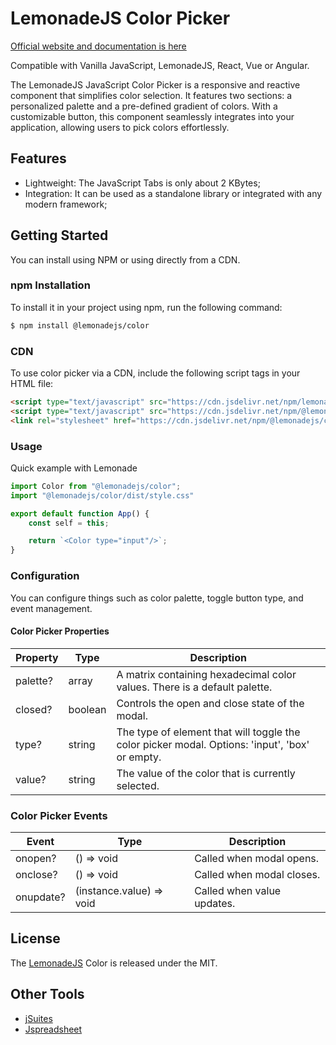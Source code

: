 # LemonadeJS Color Picker

[Official website and documentation is here](https://lemonadejs.net/components/color-picker)

Compatible with Vanilla JavaScript, LemonadeJS, React, Vue or Angular.

The LemonadeJS JavaScript Color Picker is a responsive and reactive component that simplifies color selection. It features two sections: a personalized palette and a pre-defined gradient of colors. With a customizable button, this component seamlessly integrates into your application, allowing users to pick colors effortlessly.

## Features

-   Lightweight: The JavaScript Tabs is only about 2 KBytes;
-   Integration: It can be used as a standalone library or integrated with any modern framework;

## Getting Started

You can install using NPM or using directly from a CDN.

### npm Installation

To install it in your project using npm, run the following command:

```bash
$ npm install @lemonadejs/color
```

### CDN

To use color picker via a CDN, include the following script tags in your HTML file:

```html
<script type="text/javascript" src="https://cdn.jsdelivr.net/npm/lemonadejs/dist/lemonade.min.js"></script>
<script type="text/javascript" src="https://cdn.jsdelivr.net/npm/@lemonadejs/color/dist/index.min.js"></script>
<link rel="stylesheet" href="https://cdn.jsdelivr.net/npm/@lemonadejs/color/dist/style.min.css" />
```

### Usage

Quick example with Lemonade

```javascript
import Color from "@lemonadejs/color";
import "@lemonadejs/color/dist/style.css"

export default function App() {
    const self = this;

    return `<Color type="input"/>`;
}
```

### Configuration

You can configure things such as color palette, toggle button type, and event management.

#### Color Picker Properties

| Property | Type | Description |
| -------- | ---- | ----------- |
| palette? | array | A matrix containing hexadecimal color values. There is a default palette. |
| closed? | boolean | Controls the open and close state of the modal. |
| type? | string | The type of element that will toggle the color picker modal. Options: 'input', 'box' or empty.  |
| value? | string | The value of the color that is currently selected. |

### Color Picker Events

| Event | Type | Description |
| -------- | ---- | ----------- |
| onopen? | () => void | Called when modal opens. |
| onclose? | () => void | Called when modal closes. |
| onupdate? | (instance.value) => void | Called when value updates. |

## License

The [LemonadeJS](https://lemonadejs.net) Color is released under the MIT.

## Other Tools

-   [jSuites](https://jsuites.net/v4/)
-   [Jspreadsheet](https://jspreadsheet.com)
